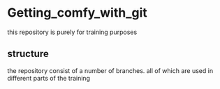 # Getting_comfy_with_git
this repository is purely for training purposes

## structure
the repository consist of a number of branches. 
all of which are used in different parts of the training
